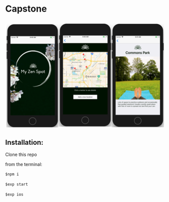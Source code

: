 # Capstone

## ![](img.png)


## Installation:

Clone this repo

from the terminal:
```
$npm i

$exp start

$exp ios
```
